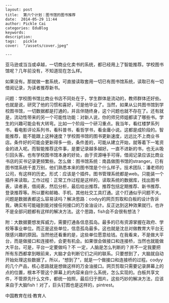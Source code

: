 
    ---
    layout: post  
    title:  第六个计划：图书馆的图书推荐  
    date:  2014-05-29 11:44  
    author: Pickle Cai  
    categories: EduBlog  
    keywords: 
    description:   
    tags:	pickle   
    cover:  "/assets/cover.jpeg"  

    ---  
    
亚马逊或当当或卓越，一切商业化卖书的系统，都已经用上了智能推荐。学校图书馆呢？几年前没有，不知道现在怎么样。

如果没有。那就做一套系统，可直接读取套用一切已有图书馆系统，读取已有一切借阅记录，为读者推荐新书。

问题：学校图书馆比商业书店不同处在于，学生群体是流动的，教师群体还好些。也就是说，研究了他的习惯和喜好，可是他毕业了。当然，如果从公共图书馆到学校图书馆，一切数据都是打通的，并且伴随终身，这个问题也就不存在了。还有就是，流动性带来的另一个可能性功能：对新人说，你的师兄师姐都读了哪些书。学生的兴趣可能会有大转弯。比如一个阶段一个研习重点。我当年，看红楼梦系列书，看电影评论系列书，看科普书，看哲学书，看金庸小说。这都是成阶段的。智能推荐，能不能跟上这种速度？学校图书馆的图书更新速度，远远比不上商业书店。条件好的可能会更新得多一些，条件差的，可能从建立开始，就等着下一笔资金的进入呢。而智能推荐这件事，是要记录越多越好。一直不进新的书，也无从吸引回头客。也有学校图书馆本身的好处，由于资源唾手可得，借阅记录应该比商业书店的买书记录更频繁些。怎么做：图书馆系统：南昌做图书馆的stranger。已有图书馆系统千差万别，他们熟悉本来的图书馆是个什么样子。技术团队：潘老师的公司，有这样的历史。形式：应该是个插件。图书管理系统都是web。只能装一个插件来读取。工作过程：正常工作过程是这样的，读取系统的数据库，找出图书表，读者表，借阅表，然后分析，最后给出推荐。推荐包括定期推荐、新书推荐、登录推荐等。所以要和邮箱、手机、其他社交工具打通。这个打通似乎问题不大。问题是数据表都这么容易读吗？解决思路：codyy的网页剪取和白板的设计告诉我，确实有可能碰到能对接任何接口的万金油设计。反正达到这种效果就行。也许不是全部问题都有这样的解决方法。这个思路，fish会不会很有想法？

附：大数据要想发挥威力，需要打通各信息孤岛。最多的已有资源掌握在政府、学校等事业单位。而正是这些单位，信息孤岛最多。这也就是沈总对做教育大平台无限感兴趣的原因。当然他还看重的是，这些单位愿意给钱。在我看来，不是做大平台，而是做接口和连接桥，会更有机会。如果很会做接口和连接桥，当然也就能做大平台。可是，平台一定要做吗？不 一定，人脑是怎么判断的？并不一定我要把所有东西都拿到眼前来，大脑才会判断它们之间的联系。只要想到了，大脑就自动开始处理这些数据了。所以，“想到了”，就是一个做接口和连接桥的过程。codyy的几个产品，核心思路就是想做这样的万金油接口。网页剪取只需要记录屏幕上的点的位置，根本不管这个屏幕上的内容来自什么系统，怎么实现的。白板共享文件，不管原先什么文件，都统一拍照，最后归于图片。这些巧妙的解决方法，应该来自于大脑fish！对了，巨头钉图也是这样的，pintrest。

		    
 中国教育在线·教育人

